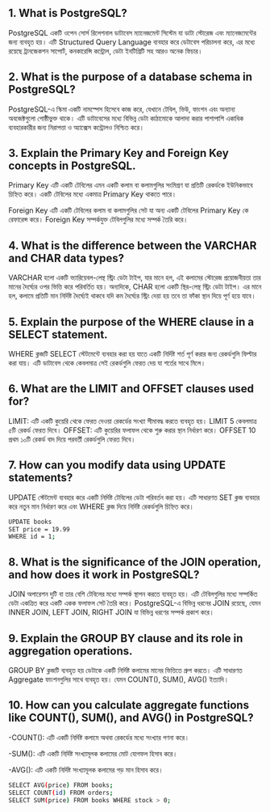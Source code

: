 ## 1. What is PostgreSQL?

PostgreSQL একটি ওপেন সোর্স রিলেশনাল ডাটাবেস ম্যানেজমেন্ট সিস্টেম যা ডাটা স্টোরেজ এবং ম্যানেজমেন্টের জন্য ব্যবহৃত হয়। এটি  Structured Query Language ব্যবহার করে ডেটাবেস পরিচালনা করে, এর মধ্যে রয়েছে ট্রানজেকশন সাপোর্ট, কনকারেন্সি কন্ট্রোল, ডেটা ইনটিগ্রিটি সহ আরও অনেক ফিচার।


## 2. What is the purpose of a database schema in PostgreSQL?

PostgreSQL-এ স্কিমা একটি নামস্পেস হিসেবে কাজ করে, যেখানে টেবিল, ভিউ, ফাংশন এবং অন্যান্য অবজেক্টগুলো গোষ্ঠীভুক্ত থাকে। এটি ডাটাবেসের মধ্যে বিভিন্ন ডেটা কাঠামোকে আলাদা করার পাশাপাশি একাধিক ব্যবহারকারীর জন্য নিরাপত্তা ও অ্যাক্সেস কন্ট্রোলও নিশ্চিত করে।


## 3. Explain the Primary Key and Foreign Key concepts in PostgreSQL.

 Primary Key এটি একটি টেবিলের এমন একটি কলাম বা কলামগুলির সংমিশ্রণ যা প্রতিটি রেকর্ডকে ইউনিকভাবে চিহ্নিত করে। একটি টেবিলের মধ্যে একমাত্র Primary Key থাকতে পারে।

 Foreign Key এটি একটি টেবিলের কলাম বা কলামগুলির সেট যা অন্য একটি টেবিলের Primary Key কে রেফারেন্স করে। Foreign Key সম্পর্কযুক্ত টেবিলগুলির মধ্যে সম্পর্ক তৈরি করে।


## 4. What is the difference between the VARCHAR and CHAR data types?

 VARCHAR হলো একটি ভ্যারিয়েবল-লেন্থ স্ট্রিং ডেটা টাইপ, যার মানে হল, এই কলামের স্টোরেজ প্রয়োজনীয়তা তার মানের দৈর্ঘ্যের ওপর ভিত্তি করে পরিবর্তিত হয়।
 অন্যদিকে, CHAR হলো একটি স্থির-লেন্থ স্ট্রিং ডেটা টাইপ। এর মানে হল, কলামে প্রতিটি মান নির্দিষ্ট দৈর্ঘ্যেই থাকবে যদি কম দৈর্ঘ্যের স্ট্রিং দেয়া হয় তবে তা ফাঁকা স্থান দিয়ে পূর্ণ হয়ে যাবে।


## 5. Explain the purpose of the WHERE clause in a SELECT statement.

WHERE ক্লজটি SELECT স্টেটমেন্টে ব্যবহার করা হয় যাতে একটি নির্দিষ্ট শর্ত পূর্ণ করার জন্য রেকর্ডগুলি ফিল্টার করা যায়। এটি ডাটাবেস থেকে কেবলমাত্র সেই রেকর্ডগুলি ফেরত দেয় যা শর্তের সাথে মিলে।


## 6. What are the LIMIT and OFFSET clauses used for?

LIMIT: এটি একটি কুয়েরি থেকে ফেরত দেওয়া রেকর্ডের সংখ্যা সীমাবদ্ধ করতে ব্যবহৃত হয়। LIMIT 5 কেবলমাত্র ৫টি রেকর্ড ফেরত দিবে।
OFFSET: এটি কুয়েরির ফলাফল থেকে শুরু করার স্থান নির্ধারণ করে। OFFSET 10 প্রথম ১০টি রেকর্ড বাদ দিয়ে পরবর্তী রেকর্ডগুলি ফেরত দিবে।


## 7. How can you modify data using UPDATE statements?

UPDATE স্টেটমেন্ট ব্যবহার করে একটি নির্দিষ্ট টেবিলের ডেটা পরিবর্তন করা হয়। এটি সাধারণত SET ক্লজ ব্যবহার করে নতুন মান নির্ধারণ করে এবং WHERE ক্লজ দিয়ে নির্দিষ্ট রেকর্ডগুলি চিহ্নিত করে।
   ```bash
   UPDATE books
   SET price = 19.99
   WHERE id = 1;
   ```

## 8. What is the significance of the JOIN operation, and how does it work in PostgreSQL?

JOIN অপারেশন দুটি বা তার বেশি টেবিলের মধ্যে সম্পর্ক স্থাপন করতে ব্যবহৃত হয়। এটি টেবিলগুলির মধ্যে সম্পর্কিত ডেটা একত্রিত করে একটি একক ফলাফল সেট তৈরি করে। PostgreSQL-এ বিভিন্ন ধরনের JOIN রয়েছে, যেমন INNER JOIN, LEFT JOIN, RIGHT JOIN যা বিভিন্ন ধরণের সম্পর্ক প্রকাশ করে।


## 9. Explain the GROUP BY clause and its role in aggregation operations.

GROUP BY ক্লজটি ব্যবহৃত হয় ডেটাকে একটি নির্দিষ্ট কলামের মানের ভিত্তিতে গ্রুপ করতে। এটি সাধারণত Aggregate ফাংশনগুলির সাথে ব্যবহৃত হয়। যেমন COUNT(), SUM(), AVG() ইত্যাদি।

## 10. How can you calculate aggregate functions like COUNT(), SUM(), and AVG() in PostgreSQL?

-COUNT(): এটি একটি নির্দিষ্ট কলামে অথবা রেকর্ডের মধ্যে সংখ্যার গণনা করে।

-SUM(): এটি একটি নির্দিষ্ট সংখ্যামূলক কলামের মোট যোগফল হিসাব করে।

-AVG(): এটি একটি নির্দিষ্ট সংখ্যামূলক কলামের গড় মান হিসাব করে।
```bash
SELECT AVG(price) FROM books;
SELECT COUNT(id) FROM orders;
SELECT SUM(price) FROM books WHERE stock > 0;
```
